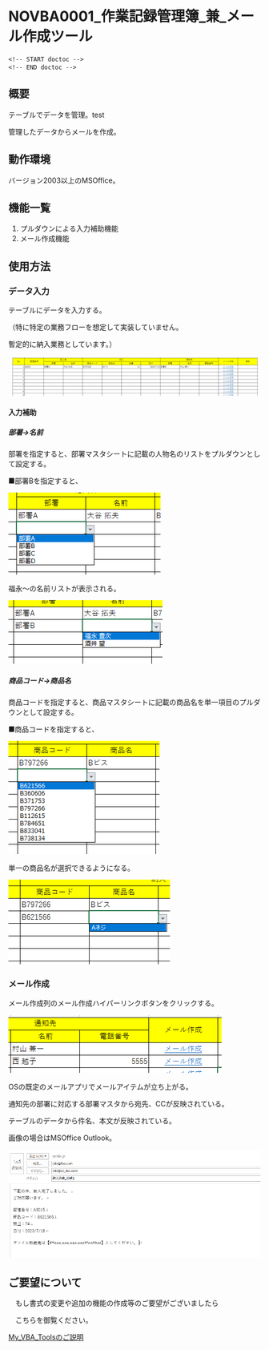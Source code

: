 # NOVBA0001_作業記録管理簿_兼_メール作成ツール



```
<!-- START doctoc -->
<!-- END doctoc -->
```



## 概要



テーブルでデータを管理。test

管理したデータからメールを作成。



## 動作環境



バージョン2003以上のMSOffice。



## 機能一覧



1. プルダウンによる入力補助機能
2. メール作成機能



## 使用方法



### データ入力

テーブルにデータを入力する。

（特に特定の業務フローを想定して実装していません。

暫定的に納入業務としています。）

![](../../_ImageForMarkdown/NOVBA0001/image_1.png)



#### 入力補助



##### 部署→名前

部署を指定すると、部署マスタシートに記載の人物名のリストをプルダウンとして設定する。



■部署Bを指定すると、

![](../../_ImageForMarkdown/NOVBA0001/image_2.png)



福永～の名前リストが表示される。

![](../../_ImageForMarkdown/NOVBA0001/image_3.png)



##### 商品コード→商品名

商品コードを指定すると、商品マスタシートに記載の商品名を単一項目のプルダウンとして設定する。



■商品コードを指定すると、

![](../../_ImageForMarkdown/NOVBA0001/image_4.png)

単一の商品名が選択できるようになる。

![](../../_ImageForMarkdown/NOVBA0001/image_5.png)





### メール作成

メール作成列のメール作成ハイパーリンクボタンをクリックする。

![](../../_ImageForMarkdown/NOVBA0001/image_6.png)



OSの既定のメールアプリでメールアイテムが立ち上がる。

通知先の部署に対応する部署マスタから宛先、CCが反映されている。

テーブルのデータから件名、本文が反映されている。





画像の場合はMSOffice Outlook。

![](../../_ImageForMarkdown/NOVBA0001/image_7.png)





## ご要望について

　もし書式の変更や追加の機能の作成等のご要望がございましたら

　こちらを御覧ください。



[My_VBA_Toolsのご説明](https://github.com/dede-20191130/My_VBA_Tools#%E4%BB%95%E4%BA%8B%E3%81%AE%E3%81%94%E4%BE%9D%E9%A0%BC)
